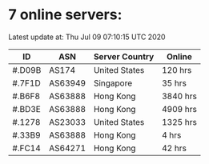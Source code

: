 # 7 online servers:

Latest update at: Thu Jul 09 07:10:15 UTC 2020

| ID | ASN | Server Country | Online |
| -- | --- | -------------- | ------ |
| #.D09B | AS174 | United States | 120 hrs |
| #.7F1D | AS63949 | Singapore | 35 hrs |
| #.B6F8 | AS63888 | Hong Kong | 3840 hrs |
| #.BD3E | AS63888 | Hong Kong | 4909 hrs |
| #.1278 | AS23033 | United States | 1325 hrs |
| #.33B9 | AS63888 | Hong Kong | 4 hrs |
| #.FC14 | AS64271 | Hong Kong | 42 hrs |


